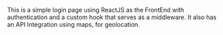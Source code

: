This is a simple login page using ReactJS as the FrontEnd with authentication and a custom hook that serves as a middleware. It also has an API Integration using maps, for geolocation. 
